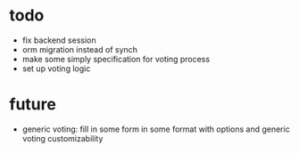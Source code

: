 # todo
- fix backend session
- orm migration instead of synch
- make some simply specification for voting process
- set up voting logic

# future
- generic voting: fill in some form in some format with options and generic voting customizability
